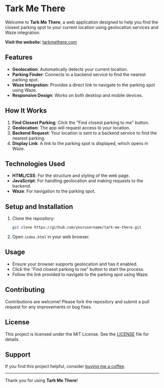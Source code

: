 # Tark Me There

Welcome to **Tark Me There**, a web application designed to help you find the closest parking spot to your current location using geolocation services and Waze integration.

**Visit the website:** [tarkmethere.com](https://tarkmethere.com)

## Features

- **Geolocation**: Automatically detects your current location.
- **Parking Finder**: Connects to a backend service to find the nearest parking spot.
- **Waze Integration**: Provides a direct link to navigate to the parking spot using Waze.
- **Responsive Design**: Works on both desktop and mobile devices.

## How It Works

1. **Find Closest Parking**: Click the "Find closest parking to me" button.
2. **Geolocation**: The app will request access to your location.
3. **Backend Request**: Your location is sent to a backend service to find the nearest parking.
4. **Display Link**: A link to the parking spot is displayed, which opens in Waze.

## Technologies Used

- **HTML/CSS**: For the structure and styling of the web page.
- **JavaScript**: For handling geolocation and making requests to the backend.
- **Waze**: For navigation to the parking spot.

## Setup and Installation

1. Clone the repository:
   ```bash
   git clone https://github.com/yourusername/tark-me-there.git
   ```
2. Open `index.html` in your web browser.

## Usage

- Ensure your browser supports geolocation and has it enabled.
- Click the "Find closest parking to me" button to start the process.
- Follow the link provided to navigate to the parking spot using Waze.

## Contributing

Contributions are welcome! Please fork the repository and submit a pull request for any improvements or bug fixes.

## License

This project is licensed under the MIT License. See the [LICENSE](LICENSE) file for details.

## Support

If you find this project helpful, consider [buying me a coffee](https://paypal.me/MichaelNemni?country.x=GB&locale.x=en_GB).

---

Thank you for using **Tark Me There**!
